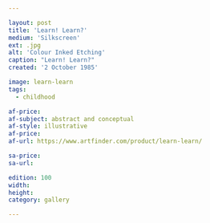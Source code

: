 ```yaml
---

layout: post
title: 'Learn! Learn?'
medium: 'Silkscreen'
ext: .jpg
alt: 'Colour Inked Etching'
caption: "Learn! Learn?"
created: '2 October 1985'

image: learn-learn
tags:
  - childhood

af-price:
af-subject: abstract and conceptual
af-style: illustrative
af-price:
af-url: https://www.artfinder.com/product/learn-learn/

sa-price:
sa-url:

edition: 100
width:
height:
category: gallery

---
```

